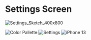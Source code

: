# Settings Screen

![Settings_Sketch_400x800](https://user-images.githubusercontent.com/64448202/213610767-741e6aec-efba-4036-b6d6-f2846ec7dd3c.png)

![Color Pallette](https://user-images.githubusercontent.com/64448202/213610522-b4c08d5b-a413-4296-9b0e-f4345bee9f84.png)
![Settings](https://user-images.githubusercontent.com/64448202/213610541-a67842f8-2e73-458f-854d-e4c7c0ac5ffe.png)
![iPhone 13](https://user-images.githubusercontent.com/64448202/213610550-2571fed7-c878-44da-a7ab-9b7cc5c18bd3.png)
